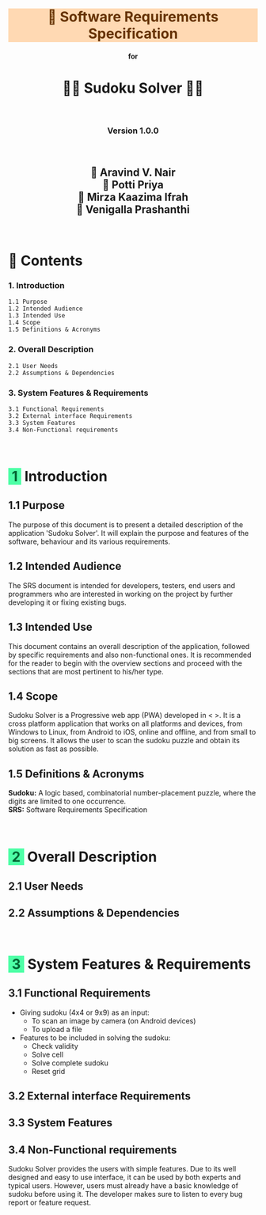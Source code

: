 <!-- Cover Page -->

# <div align=center style="background-color:#ffd9b3; color:#663300">:scroll: **Software Requirements Specification**</div>
#### <div align=center>for</div>
# <div align=center>:male_detective: **Sudoku Solver** :female_detective:</div>
<br/>

### <div align=center>Version 1.0.0</div>
<br/>

## <div align=center> :boy: Aravind V. Nair<br/> :woman: Potti Priya<br/>:woman: Mirza Kaazima Ifrah<br/> :woman: Venigalla Prashanthi<br/></div>
<br/>

<!-- Contents page -->

# :pencil: **Contents**

### **1. Introduction**
```
1.1 Purpose
1.2 Intended Audience
1.3 Intended Use
1.4 Scope
1.5 Definitions & Acronyms
```

### **2. Overall Description**
```
2.1 User Needs
2.2 Assumptions & Dependencies
```

### **3. System Features & Requirements**
```
3.1 Functional Requirements
3.2 External interface Requirements
3.3 System Features
3.4 Non-Functional requirements
```
<br/>

<!-- Introduction -->

# **<span style="color:#006633; background-color:#4dffa6;padding:0px 7px">1</span> Introduction**

## **1.1 Purpose**

The purpose of this document is to present a detailed description of the application 'Sudoku Solver'. It will explain the purpose and features of the software, behaviour and its various requirements.

## **1.2 Intended Audience**

The SRS document is intended for developers, testers, end users and programmers who are interested in working on the project by further developing it or fixing existing bugs.

## **1.3 Intended Use**

This document contains an overall description of the application, followed by specific requirements and also non-functional ones. It is recommended for the reader to begin with the overview sections and proceed with the sections that are most pertinent to his/her type.

## **1.4 Scope**

Sudoku Solver is a Progressive web app (PWA) developed in < >. It is a cross platform application that works on all platforms and devices, from Windows to Linux, from Android to iOS, online and offline, and from small to big screens. It allows the user to scan the sudoku puzzle and obtain its solution as fast as possible.

## **1.5 Definitions & Acronyms**

**Sudoku:** A logic based, combinatorial number-placement puzzle, where the digits are limited to one occurrence.<br/>
**SRS:** Software Requirements Specification

<br/>

<!-- Overall Description -->

# **<span style="color:#006633; background-color:#4dffa6;padding:0px 7px">2</span> Overall Description**

## **2.1 User Needs**


## **2.2 Assumptions & Dependencies**

<br/>

<!-- System Featurres & Requirements -->

# **<span style="color:#006633; background-color:#4dffa6;padding:0px 7px">3</span> System Features & Requirements**

## **3.1 Functional Requirements**
* Giving sudoku (4x4 or 9x9) as an input:
    * To scan an image by camera (on Android devices)
    * To upload a file
* Features to be included in solving the sudoku:
    * Check validity
    * Solve cell
    * Solve complete sudoku
    * Reset grid

## **3.2 External interface Requirements**


## **3.3 System Features**


## **3.4 Non-Functional requirements**

Sudoku Solver provides the users with simple features. Due to its well designed and easy to use interface, it can be used by both experts and typical users. However, users must already have a basic knowledge of sudoku before using it. The developer makes sure to listen to every bug report or feature request.
